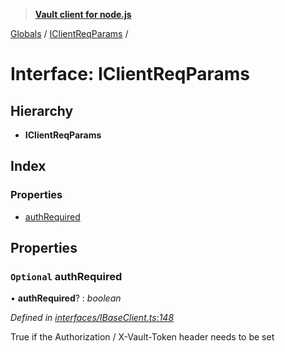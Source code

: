 > **[Vault client for node.js](../README.md)**

[Globals](../globals.md) / [IClientReqParams](iclientreqparams.md) /

# Interface: IClientReqParams

## Hierarchy

* **IClientReqParams**

## Index

### Properties

* [authRequired](iclientreqparams.md#optional-authrequired)

## Properties

### `Optional` authRequired

• **authRequired**? : *boolean*

*Defined in [interfaces/IBaseClient.ts:148](https://github.com/theogravity/vault-tacular/blob/68ec17c/src/interfaces/IBaseClient.ts#L148)*

True if the Authorization / X-Vault-Token header needs to be set